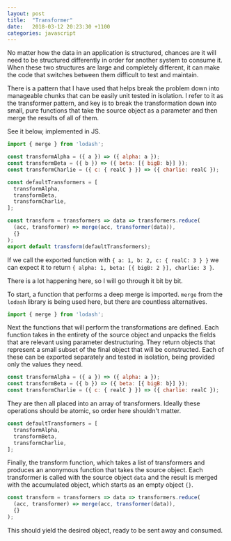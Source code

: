 ```yaml
---
layout: post
title:  "Transformer"
date:   2018-03-12 20:23:30 +1100
categories: javascript
---
```

No matter how the data in an application is structured, chances are it will need to be structured differently in order for another system to consume it. When these two structures are large and completely different, it can make the code that switches between them difficult to test and maintain.

There is a pattern that I have used that helps break the problem down into manageable chunks that can be easily unit tested in isolation. I refer to it as the transformer pattern, and key is to break the transformation down into small, pure functions that take the source object as a parameter and then merge the results of all of them.

See it below, implemented in JS.

```javascript
import { merge } from 'lodash';

const transformAlpha = ({ a }) => ({ alpha: a });
const transformBeta = ({ b }) => ({ beta: [{ bigB: b}] });
const transformCharlie = ({ c: { realC } }) => ({ charlie: realC });

const defaultTransformers = [
  transformAlpha,
  transformBeta,
  transformCharlie,
];

const transform = transformers => data => transformers.reduce(
  (acc, transformer) => merge(acc, transformer(data)),
  {}
);
export default transform(defaultTransformers);
```

If we call the exported function with `{ a: 1, b: 2, c: { realC: 3 } }` we can expect it to return `{ alpha: 1, beta: [{ bigB: 2 }], charlie: 3 }`.

There is a lot happening here, so I will go through it bit by bit.

To start, a function that performs a deep merge is imported. `merge` from the `lodash` library is being used here, but there are countless alternatives.
```javascript
import { merge } from 'lodash';
```

Next the functions that will perform the transformations are defined. Each function takes in the entirety of the source object and unpacks the fields that are relevant using parameter destructuring. They return objects that represent a small subset of the final object that will be constructed.
Each of these can be exported separately and tested in isolation, being provided only the values they need.
```javascript
const transformAlpha = ({ a }) => ({ alpha: a });
const transformBeta = ({ b }) => ({ beta: [{ bigB: b}] });
const transformCharlie = ({ c: { realC } }) => ({ charlie: realC });

```

They are then all placed into an array of transformers. Ideally these operations should be atomic, so order here shouldn't matter.
```javascript
const defaultTransformers = [
  transformAlpha,
  transformBeta,
  transformCharlie,
];
```

Finally, the transform function, which takes a list of transformers and produces an anonymous function that takes the source object. Each transformer is called with the source object `data` and the result is merged with the accumulated object, which starts as an empty object `{}`.
```javascript
const transform = transformers => data => transformers.reduce(
  (acc, transformer) => merge(acc, transformer(data)),
  {}
);
```

This should yield the desired object, ready to be sent away and consumed.